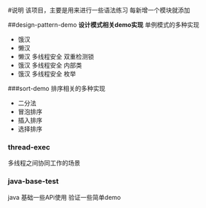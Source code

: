 #说明
该项目，主要是用来进行一些语法练习
每新增一个模块就添加

##design-pattern-demo
**设计模式相关demo实现**
单例模式的多种实现
- 饿汉
- 懒汉
- 懒汉 多线程安全 双重检测锁
- 饿汉 多线程安全 内部类
- 饿汉 多线程安全 枚举

###sort-demo
排序相关的多种实现
- 二分法
- 冒泡排序
- 插入排序
- 选择排序

### thread-exec 
多线程之间协同工作的场景

### java-base-test
java 基础一些APi使用
验证一些简单demo